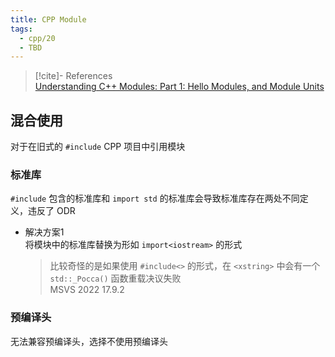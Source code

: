 ```yaml
---
title: CPP Module
tags:
  - cpp/20
  - TBD
---
```

> [!cite]- References  
> [Understanding C++ Modules: Part 1: Hello Modules, and Module Units](<https://vector-of-bool.github.io/2019/03/10/modules-1.html>)  

## 混合使用  

对于在旧式的 `#include` CPP 项目中引用模块  

### 标准库  

`#include` 包含的标准库和 `import std` 的标准库会导致标准库存在两处不同定义，违反了 ODR  

- 解决方案1  
    将模块中的标准库替换为形如 `import<iostream>` 的形式  
    > 比较奇怪的是如果使用 `#include<>` 的形式，在 `<xstring>` 中会有一个`std::_Pocca()` 函数重载决议失败  
    > MSVS 2022 17.9.2
    >
### 预编译头  

无法兼容预编译头，选择不使用预编译头  